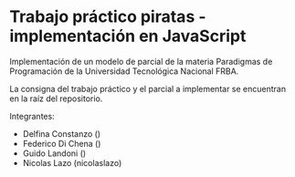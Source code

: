 # Trabajo práctico piratas - implementación en JavaScript

Implementación de un modelo de parcial de la materia Paradigmas de Programación de la Universidad Tecnológica Nacional FRBA.

La consigna del trabajo práctico y el parcial a implementar se encuentran en la raíz del repositorio.

Integrantes:
* Delfina Constanzo ()
* Federico Di Chena ()
* Guido Landoni ()
* Nicolas Lazo (nicolaslazo)
